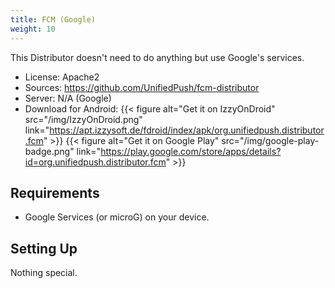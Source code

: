 ```yaml
---
title: FCM (Google)
weight: 10
---
```


This Distributor doesn't need to do anything but use Google's services.

* License: Apache2
* Sources: <https://github.com/UnifiedPush/fcm-distributor>
* Server: N/A (Google)
* Download for Android: <span class="app-store-logos"> {{< figure alt="Get it on IzzyOnDroid" src="/img/IzzyOnDroid.png" link="https://apt.izzysoft.de/fdroid/index/apk/org.unifiedpush.distributor.fcm" >}} {{< figure alt="Get it on Google Play" src="/img/google-play-badge.png" link="https://play.google.com/store/apps/details?id=org.unifiedpush.distributor.fcm" >}} </span>
  
## Requirements

* Google Services (or microG) on your device.

## Setting Up

Nothing special.
